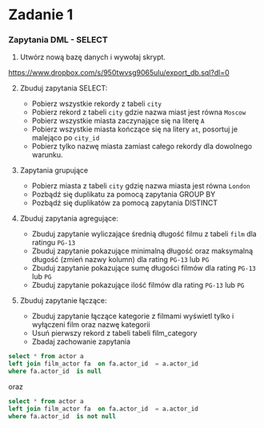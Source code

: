 # Zadanie 1

### Zapytania DML - SELECT 

1) Utwórz nową bazę danych i wywołaj skrypt.

https://www.dropbox.com/s/950twvsg9065ulu/export_db.sql?dl=0

2) Zbuduj zapytania SELECT:

   - Pobierz wszystkie rekordy z tabeli `city`
   - Pobierz rekord z tabeli `city` gdzie nazwa miast jest równa `Moscow`
   - Pobierz wszystkie miasta zaczynające się na literę `A`
   - Pobierz wszystkie miasta kończące się na litery `at`, posortuj je malejąco po `city_id`
   - Pobierz tylko nazwę miasta zamiast całego rekordy dla dowolnego warunku.
  
3) Zapytania grupujące

   - Pobierz miasta z tabeli `city` gdzię nazwa miasta jest równa `London`
   - Pozbądź się duplikatu za pomocą zapytania GROUP BY
   - Pozbądź się duplikatów za pomocą zapytania DISTINCT

4) Zbuduj zapytania agregujące:

   -  Zbuduj zapytanie wyliczające średnią długość filmu z tabeli `film` dla ratingu `PG-13`
   -  Zbuduj zapytanie pokazujące minimalną długość oraz maksymalną długość (zmień nazwy kolumn) dla rating `PG-13` lub `PG`
   -  Zbuduj zapytanie pokazujące sumę długości filmów dla rating `PG-13` lub `PG`
   -  Zbuduj zapytanie pokazujące ilość filmów dla rating `PG-13` lub `PG`

5) Zbuduj zapytanie łączące:

   - Zbuduj zapytanie łączące kategorie z filmami wyświetl tylko i wyłączeni film oraz nazwę kategorii
   - Usuń pierwszy rekord z tabeli tabeli film_category
   - Zbadaj zachowanie zapytania 

```sql
select * from actor a
left join film_actor fa  on fa.actor_id  = a.actor_id 
where fa.actor_id  is null
```

oraz

```sql
select * from actor a
left join film_actor fa  on fa.actor_id  = a.actor_id 
where fa.actor_id  is not null
```
